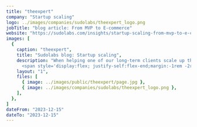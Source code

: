 ```yaml
---
title: "theexpert"
company: "Startup scaling"
logo: ../images/companies/sudolabs/theexpert_logo.png
jobTitle: "blog article: From MVP to E-commerce"
website: "https://sudolabs.com/insights/startup-scaling-from-mvp-to-e-commerce"
images: [
  {
    caption: "theexpert",
    title: "Sudolabs blog: Startup scaling",
    description: "When helping one of our long-term clients scale up their product—a pivotal shift from online consultations to the strategic development of an e-commerce solution — we experienced both challenges and growth opportunities for our team dynamics. How did we adapt, restructure teams, implement Scrum methodologies, and employ a collaborative problem-solving approach to address difficulties that arose during the process?
      <span style='display:flex; justify-self:flex-end;margin:-1rem -2rem 0 0'><a href='/Martin_Borik_Startup_scaling_article.pdf' target='_blank' ref='noopener noreferrer nofollow nofollow'>read pdf version »</a></span>",
    layout: "1",
    files: [
      { image: ../images/public/theexpert/page.jpg },
      { image: ../images/companies/sudolabs/theexpert_logo.png },
    ],
  },
]
dateFrom: "2023-12-15"
dateTo: "2023-12-15"
---
```

